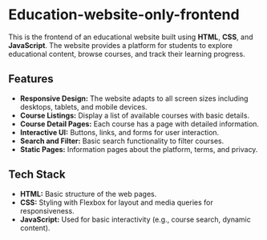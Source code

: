 # Education-website-only-frontend

This is the frontend of an educational website built using **HTML**, **CSS**, and **JavaScript**. The website provides a platform for students to explore educational content, browse courses, and track their learning progress.

## Features

- **Responsive Design:** The website adapts to all screen sizes including desktops, tablets, and mobile devices.
- **Course Listings:** Display a list of available courses with basic details.
- **Course Detail Pages:** Each course has a page with detailed information.
- **Interactive UI:** Buttons, links, and forms for user interaction.
- **Search and Filter:** Basic search functionality to filter courses.
- **Static Pages:** Information pages about the platform, terms, and privacy.

## Tech Stack

- **HTML:** Basic structure of the web pages.
- **CSS:** Styling with Flexbox for layout and media queries for responsiveness.
- **JavaScript:** Used for basic interactivity (e.g., course search, dynamic content).
